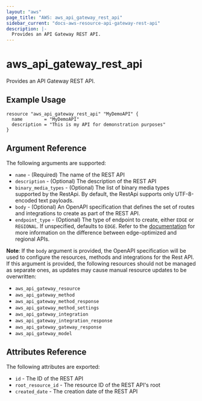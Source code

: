 ```yaml
---
layout: "aws"
page_title: "AWS: aws_api_gateway_rest_api"
sidebar_current: "docs-aws-resource-api-gateway-rest-api"
description: |-
  Provides an API Gateway REST API.
---
```


# aws_api_gateway_rest_api

Provides an API Gateway REST API.

## Example Usage

```hcl
resource "aws_api_gateway_rest_api" "MyDemoAPI" {
  name        = "MyDemoAPI"
  description = "This is my API for demonstration purposes"
}
```

## Argument Reference

The following arguments are supported:

* `name` - (Required) The name of the REST API
* `description` - (Optional) The description of the REST API
* `binary_media_types` - (Optional) The list of binary media types supported by the RestApi. By default, the RestApi supports only UTF-8-encoded text payloads.
* `body` - (Optional) An OpenAPI specification that defines the set of routes and integrations to create as part of the REST API.
* `endpoint_type` - (Optional) The type of endpoint to create, either `EDGE` or `REGIONAL`.  If unspecified, defaults to
  `EDGE`.  Refer to the [documentation](https://docs.aws.amazon.com/apigateway/latest/developerguide/create-regional-api.html) for
  more information on the difference between edge-optimized and regional APIs.

__Note__: If the `body` argument is provided, the OpenAPI specification will be used to configure the resources, methods and integrations for the Rest API. If this argument is provided, the following resources should not be managed as separate ones, as updates may cause manual resource updates to be overwritten:

* `aws_api_gateway_resource`
* `aws_api_gateway_method`
* `aws_api_gateway_method_response`
* `aws_api_gateway_method_settings`
* `aws_api_gateway_integration`
* `aws_api_gateway_integration_response`
* `aws_api_gateway_gateway_response`
* `aws_api_gateway_model`

## Attributes Reference

The following attributes are exported:

* `id` - The ID of the REST API
* `root_resource_id` - The resource ID of the REST API's root
* `created_date` - The creation date of the REST API
